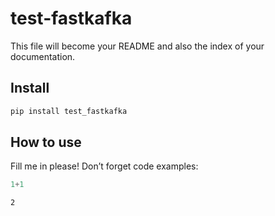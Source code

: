 test-fastkafka
================

<!-- WARNING: THIS FILE WAS AUTOGENERATED! DO NOT EDIT! -->

This file will become your README and also the index of your
documentation.

## Install

``` sh
pip install test_fastkafka
```

## How to use

Fill me in please! Don’t forget code examples:

``` python
1+1
```

    2

